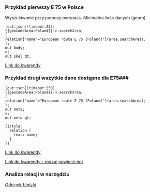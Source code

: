### Przykład pierwszy E 75 w Polsce ###
Wyszukiwanie przy pomocy overpass. Minimalna ilość danych (geom)
```
[out:json][timeout:25];
{{geocodeArea:Poland}}->.searchArea;
(
relation["name"="European route E 75 (Poland)"](area.searchArea);
);
out body;
>;
out skel qt;
```

[Link do kwarendy](https://overpass-turbo.eu/s/13tF)

### Przykład drugi wszytkie dane dostępne dla E75###

```
[out:json][timeout:250];
{{geocodeArea:Poland}}->.searchArea;
(
relation["name"="European route E 75 (Poland)"](area.searchArea);
);
out meta;
>;
out meta qt;

{{style:
  relation {
    text: name;
  }
}}
```

[Link do kwarendy](https://overpass-turbo.eu/s/13tJ)

[Link do kwarendy - rodzaj powierzchni](https://overpass-turbo.eu/s/13tK)

### Analiza relacji w narzędziu ###

[Odcinek Łódzki](http://ra.osmsurround.org/analyzeRelation?relationId=2093779&_noCache=on)
